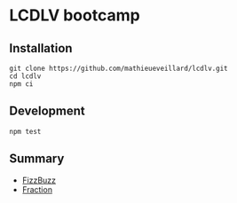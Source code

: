 # LCDLV bootcamp

## Installation

```
git clone https://github.com/mathieueveillard/lcdlv.git
cd lcdlv
npm ci
```

## Development

```
npm test
```

## Summary

- [FizzBuzz](https://github.com/mathieueveillard/lcdlv/tree/master/src/FizzBuzz)
- [Fraction](https://github.com/mathieueveillard/lcdlv/tree/master/src/Fraction)
